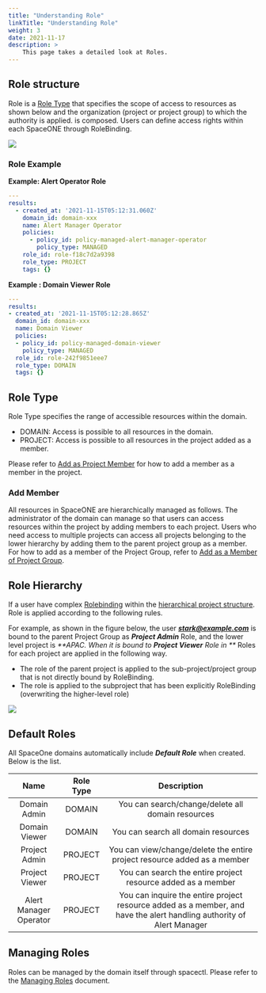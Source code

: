 ```yaml
---
title: "Understanding Role"
linkTitle: "Understanding Role"
weight: 3
date: 2021-11-17
description: >
    This page takes a detailed look at Roles.
---
```



## Role structure

Role is a [Role Type](/docs/concepts/identity/rbac/understanding-role/#role-type) that specifies the scope of access to resources as shown below and the organization (project or project group) to which the authority is applied. is composed.
Users can define access rights within each SpaceONE through RoleBinding. 

![](/docs/concepts/identity/rbac/rbac_img/understanding_role_img01.png)

### Role Example

**Example: Alert Operator Role**

~~~yaml
---
results:
  - created_at: '2021-11-15T05:12:31.060Z'
    domain_id: domain-xxx
    name: Alert Manager Operator
    policies:
      - policy_id: policy-managed-alert-manager-operator
        policy_type: MANAGED
    role_id: role-f18c7d2a9398
    role_type: PROJECT
    tags: {}
~~~
**Example : Domain Viewer Role**

~~~yaml
---
results:
- created_at: '2021-11-15T05:12:28.865Z'
  domain_id: domain-xxx
  name: Domain Viewer
  policies:
  - policy_id: policy-managed-domain-viewer
    policy_type: MANAGED
  role_id: role-242f9851eee7
  role_type: DOMAIN
  tags: {}
~~~


## Role Type

Role Type specifies the range of accessible resources within the domain.
- DOMAIN: Access is possible to all resources in the domain.
- PROJECT: Access is possible to all resources in the project added as a member.

Please refer to [Add as Project Member](/docs/guides/project/project_management/) for how to add a member as a member in the project.

### Add Member

All resources in SpaceONE are hierarchically managed as follows.
The administrator of the domain can manage so that users can access resources within the project by adding members to each project.
Users who need access to multiple projects can access all projects belonging to the lower hierarchy by adding them to the parent project group as a member.
For how to add as a member of the Project Group, refer to [Add as a Member of Project Group](/docs/guides/project/project_group_management/).


## Role Hierarchy

If a user have complex [Rolebinding](/docs/concepts/identity/rbac/#how-rbac-works) within the [hierarchical project structure](/docs/concepts/identity/rbac/#organization).
Role is applied according to the following rules.

For example, as shown in the figure below, the user _**stark@example.com**_ is bound to the parent Project Group as _**Project Admin**_ Role, and the lower level project is _**APAC. When it is bound to _**Project Viewer**_ Role in **_
Roles for each project are applied in the following way.

- The role of the parent project is applied to the sub-project/project group that is not directly bound by RoleBinding.
- The role is applied to the subproject that has been explicitly RoleBinding (overwriting the higher-level role)


![](/docs/concepts/identity/rbac/rbac_img/rbac_concept_img04.png)


## Default Roles

All SpaceOne domains automatically include _**Default Role**_ when created. Below is the list.

|          Name          | Role Type |                                                      Description                                                      |
|:----------------------:|:---------:|:---------------------------------------------------------------------------------------------------------------------:|
|      Domain Admin      |  DOMAIN   |                                   You can search/change/delete all domain resources                                   |
|     Domain Viewer      |  DOMAIN   |                                          You can search all domain resources                                          |
|     Project Admin      |  PROJECT  |                       You can view/change/delete the entire project resource added as a member                        |
|     Project Viewer     |  PROJECT  |                             You can search the entire project resource added as a member                              |
| Alert Manager Operator |  PROJECT  | You can inquire the entire project resource added as a member, and have the alert handling authority of Alert Manager |

## Managing Roles

Roles can be managed by the domain itself through spacectl.
Please refer to the [Managing Roles](/docs/guides/advanced/spaceone_cli/managing_role_policy/) document.




